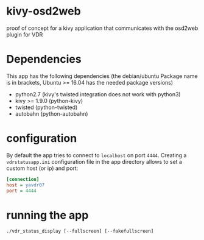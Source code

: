 # kivy-osd2web
proof of concept for a kivy application that communicates with the osd2web plugin for VDR

# Dependencies
This app has the following dependencies (the debian/ubuntu Package name is in brackets, Ubuntu >= 16.04 has the needed package versions)
 - python2.7 (kivy's twisted integration does not work with python3)
 - kivy >= 1.9.0 (python-kivy)
 - twisted (python-twisted)
 - autobahn (python-autobahn)

# configuration
By default the app tries to connect to `localhost` on port `4444`.
Creating a `vdrstatusapp.ini` configuration file in the app directory allows to set a custom host (or ip) and port:

```ini
[connection]
host = yavdr07
port = 4444
```
# running the app

```
./vdr_status_display [--fullscreen] [--fakefullscreen]
```
